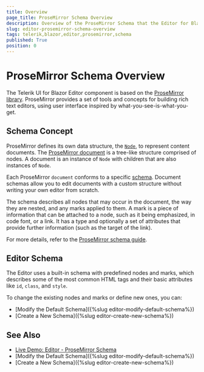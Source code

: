 ```yaml
---
title: Overview
page_title: ProseMirror Schema Overview
description: Overview of the ProseMirror Schema that the Editor for Blazor uses.
slug: editor-prosemirror-schema-overview
tags: telerik,blazor,editor,prosemirror,schema
published: True
position: 0
---
```


# ProseMirror Schema Overview

The Telerik UI for Blazor Editor component is based on the [ProseMirror library](https://prosemirror.net/). ProseMirror provides a set of tools and concepts for building rich text editors, using user interface inspired by what-you-see-is-what-you-get.

## Schema Concept

ProseMirror defines its own data structure, the [`Node`](https://prosemirror.net/docs/ref/#model.Node), to represent content documents. The [ProseMirror document](https://prosemirror.net/docs/guide/#doc) is a tree-like structure comprised of nodes. A document is an instance of `Node` with children that are also instances of `Node`.

Each ProseMirror `document` conforms to a specific [schema](https://prosemirror.net/docs/guide/#schema). Document schemas allow you to edit documents with a custom structure without writing your own editor from scratch.

The schema describes all nodes that may occur in the document, the way they are nested, and any marks applied to them. A mark is a piece of information that can be attached to a node, such as it being emphasized, in code font, or a link. It has a type and optionally a set of attributes that provide further information (such as the target of the link).

For more details, refer to the <a href="https://prosemirror.net/docs/guide/#schema" target="_blank">ProseMirror schema guide</a>.

## Editor Schema

The Editor uses a built-in schema with predefined nodes and marks, which describes some of the most common HTML tags and their basic attributes like `id`, `class`, and `style`.

To change the existing nodes and marks or define new ones, you can:

* [Modify the Default Schema]({%slug editor-modify-default-schema%})
* [Create a New Schema]({%slug editor-create-new-schema%})


## See Also

* [Live Demo: Editor - ProseMirror Schema](https://demos.telerik.com/blazor-ui/editor/prosemirror-schema)
* [Modify the Default Schema]({%slug editor-modify-default-schema%})
* [Create a New Schema]({%slug editor-create-new-schema%})

